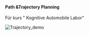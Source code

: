 #### Path &Trajectory Planning

Für kurs " Kognitive Automobile Labor" 

![Trajectory_demo](README.assets/trajectory_demo.GIF)
